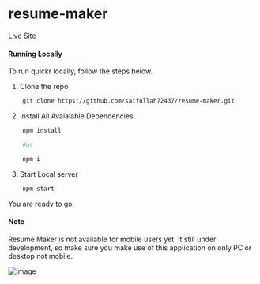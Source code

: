 # resume-maker



[Live Site](https://resume-maker-74ay8vj61-saifullah72437s-projects.vercel.app/)

#### Running Locally

To run quickr locally, follow the steps below.

1. Clone the repo

```sh
    git clone https://github.com/saifullah72437/resume-maker.git
```

2. Install All Avaialable Dependencies.

```sh
    npm install

    #or

    npm i

```

3. Start Local server

```sh
    npm start
```

You are ready to go.

#### Note

Resume Maker is not available for mobile users yet. It still under development, so make sure you make use of this application on only PC or desktop not mobile.

![image](https://github.com/user-attachments/assets/6d7dc589-27f0-4d98-8468-862a575d849a)
